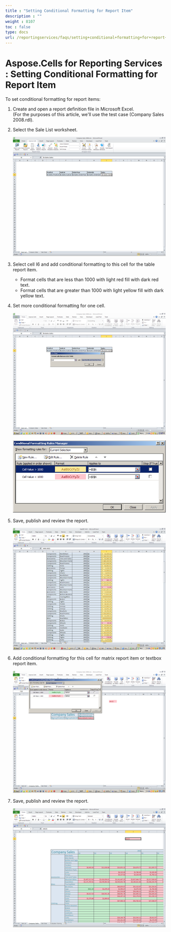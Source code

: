 ```yaml
---
title : "Setting Conditional Formatting for Report Item" 
description : "" 
weight : 8107 
toc : false
type: docs
url: /reportingservices/faqs/setting+conditional+formatting+for+report+item/
---
```


# Aspose.Cells for Reporting Services : Setting Conditional Formatting for Report Item


To set conditional formatting for report items:

1.  Create and open a report definition file in Microsoft Excel.  
    (For the purposes of this article, we'll use the test case (Company Sales 2008.rdl).
2.  Select the Sale List worksheet.  
      
    ![image](6193250.png)  
      
    
3.  Select cell I6 and add conditional formatting to this cell for the table report item.
    *   Format cells that are less than 1000 with light red fill with dark red text.
    *   Format cells that are greater than 1000 with light yellow fill with dark yellow text.
4.  Set more conditional formatting for one cell.  
      
    ![image](6193251.png)  
      
    ![image](6193252.png)  
      
    
5.  Save, publish and review the report.  
      
    ![image](6193271.png)  
      
    
6.  Add conditional formatting for this cell for matrix report item or textbox report item.  
      
    ![image](6193270.png)  
      
    
7.  Save, publish and review the report.  
      
    ![image](6193273.png)


